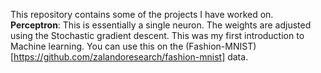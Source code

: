
This repository contains some of the projects I have worked on.
**Perceptron**: This is essentially a single neuron. The weights are adjusted using the Stochastic gradient descent. This was my first introduction to Machine learning. You can use this on the (Fashion-MNIST)[https://github.com/zalandoresearch/fashion-mnist] data.
